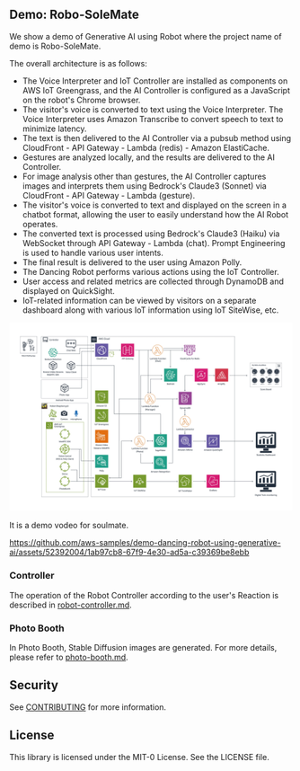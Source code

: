 ## Demo: Robo-SoleMate

We show a demo of Generative AI using Robot where the project name of demo is Robo-SoleMate.

The overall architecture is as follows:

- The Voice Interpreter and IoT Controller are installed as components on AWS IoT Greengrass, and the AI Controller is configured as a JavaScript on the robot's Chrome browser.
- The visitor's voice is converted to text using the Voice Interpreter. The Voice Interpreter uses Amazon Transcribe to convert speech to text to minimize latency.
- The text is then delivered to the AI Controller via a pubsub method using CloudFront - API Gateway - Lambda (redis) - Amazon ElastiCache.
- Gestures are analyzed locally, and the results are delivered to the AI Controller.
- For image analysis other than gestures, the AI Controller captures images and interprets them using Bedrock's Claude3 (Sonnet) via CloudFront - API Gateway - Lambda (gesture).
- The visitor's voice is converted to text and displayed on the screen in a chatbot format, allowing the user to easily understand how the AI Robot operates.
- The converted text is processed using Bedrock's Claude3 (Haiku) via WebSocket through API Gateway - Lambda (chat). Prompt Engineering is used to handle various user intents.
- The final result is delivered to the user using Amazon Polly.
- The Dancing Robot performs various actions using the IoT Controller.
- User access and related metrics are collected through DynamoDB and displayed on QuickSight.
- IoT-related information can be viewed by visitors on a separate dashboard along with various IoT information using IoT SiteWise, etc.

  
![image](./pictures/main-architecture.jpg)

It is a demo vodeo for soulmate.

https://github.com/aws-samples/demo-dancing-robot-using-generative-ai/assets/52392004/1ab97cb8-67f9-4e30-ad5a-c39369be8ebb





### Controller

The operation of the Robot Controller according to the user's Reaction is described in [robot-controller.md](./robot-controller.md). 

### Photo Booth

In Photo Booth, Stable Diffusion images are generated. For more details, please refer to [photo-booth.md](./photo-booth.md). 




## Security

See [CONTRIBUTING](CONTRIBUTING.md#security-issue-notifications) for more information.

## License

This library is licensed under the MIT-0 License. See the LICENSE file.

